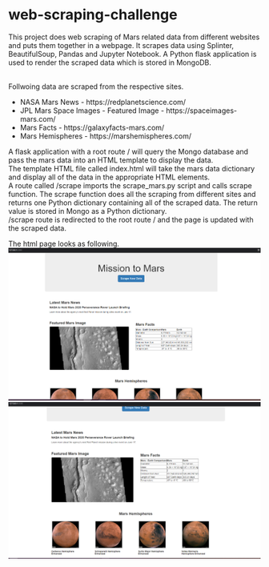 # web-scraping-challenge
This project does web scraping of Mars related data from different websites and puts them together in a webpage.
It scrapes data using Splinter, BeautifulSoup, Pandas and Jupyter Notebook. A Python flask application is used to render the scraped data which is stored in MongoDB.<br><br>

Follwoing data are scraped from the respective sites.<br>
<ul>
<li>NASA Mars News - https://redplanetscience.com/</li>
<li>JPL Mars Space Images - Featured Image - https://spaceimages-mars.com/</li>
<li>Mars Facts - https://galaxyfacts-mars.com/</li>
<li>Mars Hemispheres - https://marshemispheres.com/</li>
</ul>

A flask application with a root route / will query the Mongo database and pass the mars data into an HTML template to display the data.<br>
The template HTML file called index.html will take the mars data dictionary and display all of the data in the appropriate HTML elements.<br>
A route called /scrape imports the scrape_mars.py script and calls scrape function. The scrape function does all the scraping from different sites and returns one Python dictionary containing all of the scraped data. 
The return value is stored in Mongo as a Python dictionary.<br>
/scrape route is redirected to the root route / and the page is updated with the scraped data.<br>

The html page looks as following.<br>
![Mars Image 1](Screenshots/Mission2Mars_1.png "Webpage screenshot")
![Mars Image 2](Screenshots/Mission2Mars_2.png "Webpage screenshot")